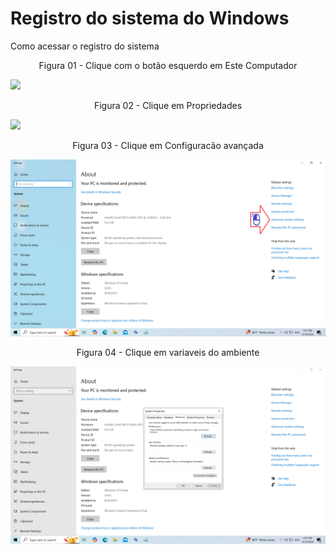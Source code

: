 # Registro do sistema do Windows

Como acessar o registro do sistema

<div align="center">
Figura 01 - Clique com o botão esquerdo em Este Computador
</div>

![](Imagens/Windows-Registro-Modo2-Img01.png)

<div align="center">
Figura 02 - Clique em Propriedades
</div>

![](Imagens/Windows-Registro-Modo2-Img02.png)

<div align="center">
Figura 03 - Clique em Configuracão avançada
</div>

![](Imagens/Windows-Registro-Modo2-Img03.png)

<div align="center">
Figura 04 - Clique em variaveis do ambiente
</div>

![](Imagens/Windows-Registro-Modo2-Img04.png)

